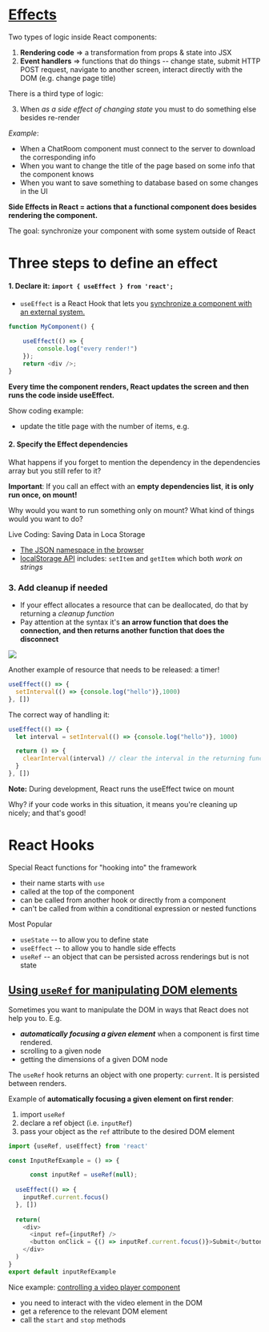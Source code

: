 
# [Effects](https://react.dev/learn/synchronizing-with-effects#step-1-declare-an-effect)

Two types of logic inside React components:
1. **Rendering code** => a transformation from props & state into JSX 
2. **Event handlers** => functions that do things -- change state, submit HTTP POST request, navigate to another screen, interact directly with the DOM (e.g. change page title)

There is a third type of logic: 

3. When *as a side effect of changing state* you must to do something else besides re-render


*Example*: 
- When a ChatRoom component must connect to the server to download the corresponding info
- When you want to change the title of the page based on some info that the component knows
- When you want to save something to database based on some changes in the UI


**Side Effects in React = actions that a functional component does besides rendering the component.**

The goal: synchronize your component with some system outside of React

# Three steps to define an effect
#### 1. Declare it: `import { useEffect } from 'react';`

- `useEffect` is a React Hook that lets you [synchronize a component with an external system.](https://react.dev/learn/synchronizing-with-effects) 

```javascript
function MyComponent() {  

	useEffect(() => {  
		console.log("every render!")
	});  
	return <div />;  
}
```

**Every time the component renders, React updates the screen and then runs the code inside useEffect.** 

Show coding example: 
- update the title page with the number of items, e.g. 

#### 2. Specify the Effect dependencies 


What happens if you forget to mention the dependency in the dependencies array but you still refer to it? 

**Important**: If you call an effect with an **empty dependencies list**, **it is only run once, on mount!**

Why would you want to run something only on mount? What kind of things would you want to do? 


Live Coding: Saving Data in Loca Storage
- [The JSON namespace in the browser](https://developer.mozilla.org/en-US/docs/Web/JavaScript/Reference/Global_Objects/JSON)
- [localStorage API](https://developer.mozilla.org/en-US/docs/Web/API/Window/localStorage) includes: `setItem` and `getItem` which both *work on strings*


### 3. Add cleanup if needed 

- If your effect allocates a resource that can be deallocated, do that by returning a *cleanup function*
- Pay attention at the syntax it's **an arrow function that does the connection, and then returns another function that does the disconnect** 


![](images/effect-with-cleanup-function.png)

Another example of resource that needs to be released: a timer!

```javascript
useEffect(() => {
  setInterval(() => {console.log("hello")},1000)
}, [])
```

The correct way of handling it: 
```javascript
useEffect(() => {
  let interval = setInterval(() => {console.log("hello")}, 1000)

  return () => {
    clearInterval(interval) // clear the interval in the returning function
  }
}, [])
```


**Note:** During development, React runs the useEffect twice on mount

Why? if your code works in this situation, it means you're cleaning up nicely; and that's good!



# React Hooks 

Special React functions for "hooking into" the framework
- their name starts with `use`
- called at the top of the component
- can be called from another hook or directly from a component
- can't be called from within a conditional expression or nested functions


Most Popular
- `useState` -- to allow you to define state
- `useEffect` -- to allow you to handle side effects
- `useRef` -- an object that can be persisted across renderings but is not state


## [Using `useRef` for manipulating DOM elements](https://react.dev/learn/manipulating-the-dom-with-refs)

Sometimes you want to manipulate the DOM in ways that React does not help you to. E.g. 
- ***automatically focusing a given element*** when a component is first time rendered.  
- scrolling to a given node
- getting the dimensions of a given DOM node


The `useRef` hook returns an object with one property: `current`. 
It is persisted between renders. 


Example of **automatically focusing a given element on first render**: 
1. import `useRef`
2. declare a ref object (i.e. `inputRef`)
3. pass your object as the `ref` attribute to the desired DOM element

```javascript
import {useRef, useEffect} from 'react'

const InputRefExample = () => {

	  const inputRef = useRef(null);
  
  useEffect(() => {
    inputRef.current.focus()
  }, [])
  
  return(
    <div>
      <input ref={inputRef} />
      <button onClick = {() => inputRef.current.focus()}>Submit</button>
    </div>
  )
}
export default inputRefExample
```


Nice example: [controlling a video player component](https://react.dev/learn/synchronizing-with-effects#step-1-declare-an-effect)
- you need to interact with the video element in the DOM 
- get a reference to the relevant DOM element
- call the `start` and `stop` methods 

